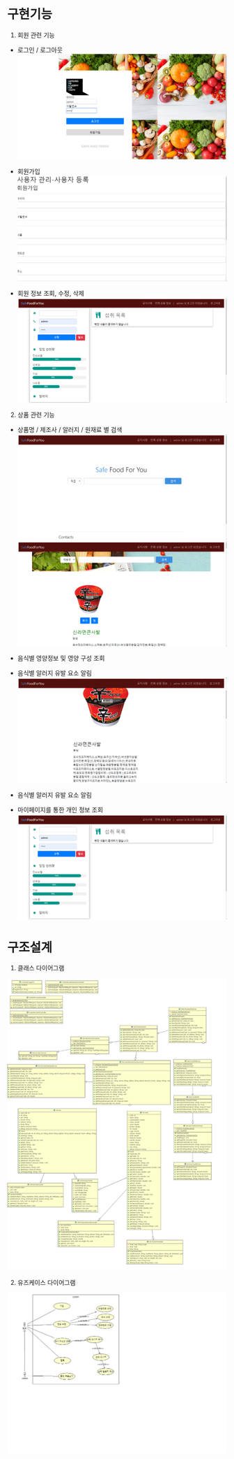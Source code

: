 # 구현기능
 1. 회원 관련 기능
  - 로그인 / 로그아웃
    <img src="ScreenShot/Login.PNG">

  - 회원가입
    <img src="ScreenShot/Join.PNG">

  - 회원 정보 조회, 수정, 삭제
    <img src="ScreenShot/Info.PNG">
 

 2. 상품 관련 기능
  - 상품명 / 제조사 / 알러지 / 원재료 별 검색
    <img src="ScreenShot/Main.PNG">
    <img src="ScreenShot/List.PNG">

  - 음식별 영양정보 및 영양 구성 조회
  - 음식별 알러지 유발 요소 알림
    <img src="ScreenShot/Detail.PNG">
 
  - 음식별 알러지 유발 요소 알림
 
  - 마이페이지를 통한 개인 정보 조회
    <img src="ScreenShot/Info.PNG">

# 구조설계
 1. 클래스 다이어그램
   <img src="ScreenShot/classDiagram.cld.jpg">
   
 2. 유즈케이스 다이어그램
   <img src="ScreenShot/UsecaseDiagram.ucd.jpg">